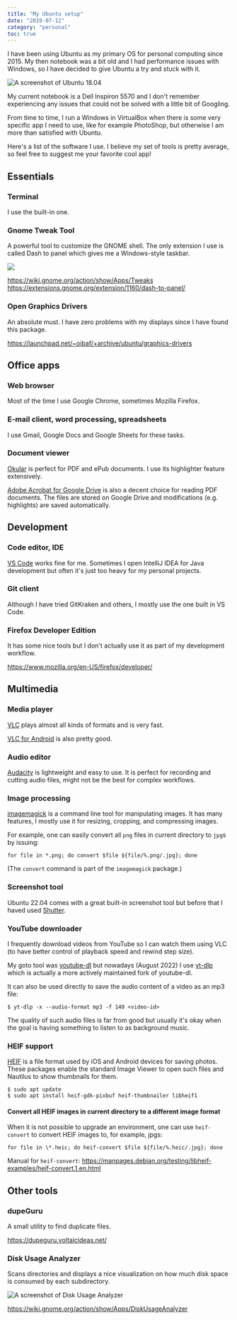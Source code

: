 ```yaml
---
title: "My Ubuntu setup"
date: "2019-07-12"
category: "personal"
toc: true
---
```


I have been using Ubuntu as my primary OS for personal computing since 2015. My then notebook was a bit old and I had performance issues with Windows, so I have decided to give Ubuntu a try and stuck with it.

<img src="/images/posts/my-ubuntu-setup/ubuntu1804.jpg" alt="A screenshot of Ubuntu 18.04" class="centered"/>

My current notebook is a Dell Inspiron 5570 and I don't remember experiencing any issues that could not be solved with a little bit of Googling.

From time to time, I run a Windows in VirtualBox when there is some very specific app I need to use, like for example PhotoShop, but otherwise I am more than satisfied with Ubuntu.

Here's a list of the software I use. I believe my set of tools is pretty average, so feel free to suggest me your favorite cool app!

## Essentials

### Terminal

I use the built-in one.

### Gnome Tweak Tool

A powerful tool to customize the GNOME shell. The only extension I use is called Dash to panel which gives me a Windows-style taskbar.

<img src="/images/posts/my-ubuntu-setup/gnome-tweak-tool-dash-to-panel.png" class="centered"/>

<a href="https://wiki.gnome.org/action/show/Apps/Tweaks" target="_blank">https://wiki.gnome.org/action/show/Apps/Tweaks</a><br/>
<a href="https://extensions.gnome.org/extension/1160/dash-to-panel/" target="_blank">https://extensions.gnome.org/extension/1160/dash-to-panel/</a>

### Open Graphics Drivers

An absolute must. I have zero problems with my displays since I have found this package.

<a href="https://launchpad.net/~oibaf/+archive/ubuntu/graphics-drivers" target="_blank">https://launchpad.net/~oibaf/+archive/ubuntu/graphics-drivers</a>

## Office apps

### Web browser

Most of the time I use Google Chrome, sometimes Mozilla Firefox.

### E-mail client, word processing, spreadsheets

I use Gmail, Google Docs and Google Sheets for these tasks.

### Document viewer

<a href="https://okular.kde.org/" target="_blank">Okular</a> is perfect for PDF and ePub documents. I use its highlighter feature extensively.

<a href="https://workspace.google.com/marketplace/app/adobe_acrobat_%E2%80%93_pdf_and_esignature_tools/80763634447" target="_blank">Adobe Acrobat for Google Drive</a> is also a decent choice for reading PDF documents. The files are stored on Google Drive and modifications (e.g. highlights) are saved automatically.

## Development

### Code editor, IDE

<a href="https://code.visualstudio.com/" target="_blank">VS Code</a> works fine for me. Sometimes I open IntelliJ IDEA for Java development but often it's just too heavy for my personal projects.

### Git client

Although I have tried GitKraken and others, I mostly use the one built in VS Code.

### Firefox Developer Edition

It has some nice tools but I don't actually use it as part of my development workflow.

<a href="https://www.mozilla.org/en-US/firefox/developer/" target="_blank">https://www.mozilla.org/en-US/firefox/developer/</a>

## Multimedia

### Media player

<a href="https://www.videolan.org/" target="_blank">VLC</a> plays almost all kinds of formats and is very fast.

<a href="https://play.google.com/store/apps/details?id=org.videolan.vlc&hl=en" target="_blank">VLC for Android</a> is also pretty good.

### Audio editor

<a href="https://www.audacityteam.org/" target="_blank">Audacity</a> is lightweight and easy to use. It is perfect for recording and cutting audio files, might not be the best for complex workflows.

### Image processing

<a href="https://imagemagick.org/" target="_blank">imagemagick</a> is a command line tool for manipulating images. It has many features, I mostly use it for resizing, cropping, and compressing images.

For example, one can easily convert all `png` files in current directory to `jpg`s by issuing:

```shell
for file in *.png; do convert $file ${file/%.png/.jpg}; done
```

(The `convert` command is part of the `imagemagick` package.)

### Screenshot tool

Ubuntu 22.04 comes with a great built-in screenshot tool but before that I haved used <a href="https://shutter-project.org/" target="_blank">Shutter</a>.

### YouTube downloader

I frequently download videos from YouTube so I can watch them using VLC (to have better control of playback speed and rewind step size).

My goto tool was <a href="https://github.com/ytdl-org/youtube-dl" target="_blank">youtube-dl</a> but nowadays (August 2022) I use <a href="https://github.com/yt-dlp/yt-dlp" target="_blank">yt-dlp</a> which is actually a more actively maintained fork of youtube-dl.

It can also be used directly to save the audio content of a video as an mp3 file:

```shell
$ yt-dlp -x --audio-format mp3 -f 140 <video-id>
```

The quality of such audio files is far from good but usually it's okay when the goal is having something to listen to as background music.

### HEIF support

<a href="https://en.wikipedia.org/wiki/High_Efficiency_Image_File_Format" target="_blank">HEIF</a> is a file format used by iOS and Android devices for saving photos. These packages enable the standard Image Viewer to open such files and Nautilus to show thumbnails for them.

```shell
$ sudo apt update
$ sudo apt install heif-gdk-pixbuf heif-thumbnailer libheif1
```

#### Convert all HEIF images in current directory to a different image format

When it is not possible to upgrade an environment, one can use `heif-convert` to convert HEIF images to, for example, jpgs:

```shell
for file in \*.heic; do heif-convert $file ${file/%.heic/.jpg}; done
```

Manual for `heif-convert`: <a href="https://manpages.debian.org/testing/libheif-examples/heif-convert.1.en.html" target="_blank">https://manpages.debian.org/testing/libheif-examples/heif-convert.1.en.html</a>

## Other tools

### dupeGuru

A small utility to find duplicate files.

<a href="https://dupeguru.voltaicideas.net/" target="_blank">https://dupeguru.voltaicideas.net/</a>

### Disk Usage Analyzer

Scans directories and displays a nice visualization on how much disk space is consumed by each subdirectory.

<img src="/images/posts/my-ubuntu-setup/disk-usage-analyzer.jpg" alt="A screenshot of Disk Usage Analyzer" class="centered bordered max-width-500" />

<a href="https://wiki.gnome.org/action/show/Apps/DiskUsageAnalyzer" target="_blank">https://wiki.gnome.org/action/show/Apps/DiskUsageAnalyzer</a>
